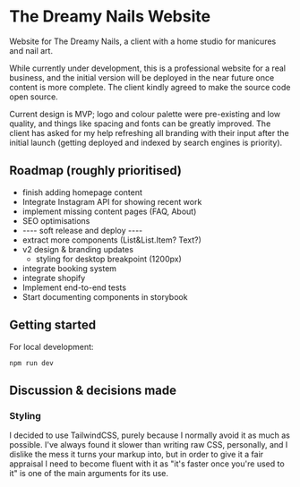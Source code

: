 # The Dreamy Nails Website

Website for The Dreamy Nails, a client with a home studio for manicures and nail art.

While currently under development, this is a professional website for a real business, and the initial version will be deployed in the near future once content is more complete. The client kindly agreed to make the source code open source.

Current design is MVP; logo and colour palette were pre-existing and low quality, and things like spacing and fonts can be greatly improved. The client has asked for my help refreshing all branding with their input after the initial launch (getting deployed and indexed by search engines is priority).

## Roadmap (roughly prioritised)
* finish adding homepage content
* Integrate Instagram API for showing recent work
* implement missing content pages (FAQ, About)
* SEO optimisations
* ---- soft release and deploy ----
* extract more components (List&List.Item? Text?)
* v2 design & branding updates
  * styling for desktop breakpoint (1200px)
* integrate booking system
* integrate shopify
* Implement end-to-end tests
* Start documenting components in storybook

## Getting started

For local development:

```
npm run dev
```

## Discussion & decisions made

### Styling

I decided to use TailwindCSS, purely because I normally avoid it as much as possible. I've always found it slower than writing raw CSS, personally, and I dislike the mess it turns your markup into, but in order to give it a fair appraisal I need to become fluent with it as "it's faster once you're used to it" is one of the main arguments for its use.